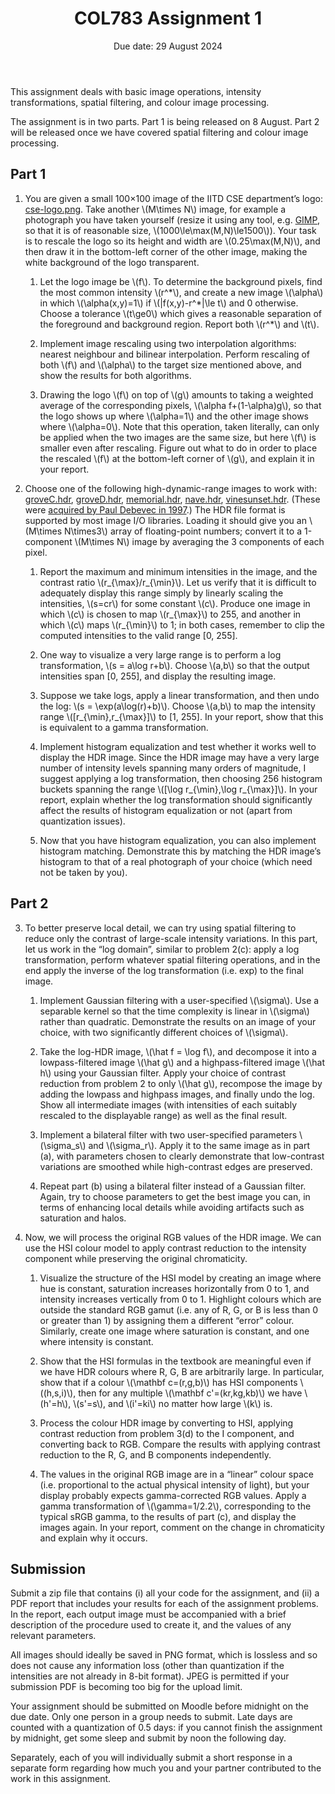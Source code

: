 <!DOCTYPE html>
<html xmlns="http://www.w3.org/1999/xhtml" lang="en" xml:lang="en">
<head>
  <meta charset="utf-8" />
  <meta name="generator" content="pandoc" />
  <meta name="viewport" content="width=device-width, initial-scale=1.0, user-scalable=yes" />
  <title>COL783 Assignment 1</title>
  <style>
    code{white-space: pre-wrap;}
    span.smallcaps{font-variant: small-caps;}
    div.columns{display: flex; gap: min(4vw, 1.5em);}
    div.column{flex: auto; overflow-x: auto;}
    div.hanging-indent{margin-left: 1.5em; text-indent: -1.5em;}
    /* The extra [class] is a hack that increases specificity enough to
       override a similar rule in reveal.js */
    ul.task-list[class]{list-style: none;}
    ul.task-list li input[type="checkbox"] {
      font-size: inherit;
      width: 0.8em;
      margin: 0 0.8em 0.2em -1.6em;
      vertical-align: middle;
    }
  </style>
  <link rel="stylesheet" href="style.css" />
  <link rel="stylesheet" href="../style.css" />
  <script src="https://polyfill.io/v3/polyfill.min.js?features=es6"></script>
  <script
  src="https://cdn.jsdelivr.net/npm/mathjax@3/es5/tex-chtml-full.js"
  type="text/javascript"></script>
  <!--[if lt IE 9]>
    <script src="//cdnjs.cloudflare.com/ajax/libs/html5shiv/3.7.3/html5shiv-printshiv.min.js"></script>
  <![endif]-->
</head>
<body>
<header id="title-block-header">
<h1 class="title">COL783 Assignment 1</h1>
<p class="subtitle">Due date: 29 August 2024</p>
</header>
<p>This assignment deals with basic image operations, intensity
transformations, spatial filtering, and colour image processing.</p>
<p>The assignment is in two parts. Part 1 is being released on 8 August.
Part 2 will be released once we have covered spatial filtering and
colour image processing.</p>
<section id="part-1" class="level2">
<h2>Part 1</h2>
<ol type="1">
<li><p>You are given a small 100×100 image of the IITD CSE department’s
logo: <a href="cse-logo.png">cse-logo.png</a>. Take another <span
class="math inline">\(M\times N\)</span> image, for example a photograph
you have taken yourself (resize it using any tool, e.g. <a
href="https://www.gimp.org/">GIMP</a>, so that it is of reasonable size,
<span class="math inline">\(1000\le\max(M,N)\le1500\)</span>). Your task
is to rescale the logo so its height and width are <span
class="math inline">\(0.25\max(M,N)\)</span>, and then draw it in the
bottom-left corner of the other image, making the white background of
the logo transparent.</p>
<ol type="1">
<li><p>Let the logo image be <span class="math inline">\(f\)</span>. To
determine the background pixels, find the most common intensity <span
class="math inline">\(r^*\)</span>, and create a new image <span
class="math inline">\(\alpha\)</span> in which <span
class="math inline">\(\alpha(x,y)=1\)</span> if <span
class="math inline">\(|f(x,y)-r^*|\le t\)</span> and 0 otherwise. Choose
a tolerance <span class="math inline">\(t\ge0\)</span> which gives a
reasonable separation of the foreground and background region. Report
both <span class="math inline">\(r^*\)</span> and <span
class="math inline">\(t\)</span>.</p></li>
<li><p>Implement image rescaling using two interpolation algorithms:
nearest neighbour and bilinear interpolation. Perform rescaling of both
<span class="math inline">\(f\)</span> and <span
class="math inline">\(\alpha\)</span> to the target size mentioned
above, and show the results for both algorithms.</p></li>
<li><p>Drawing the logo <span class="math inline">\(f\)</span> on top of
<span class="math inline">\(g\)</span> amounts to taking a weighted
average of the corresponding pixels, <span class="math inline">\(\alpha
f+(1-\alpha)g\)</span>, so that the logo shows up where <span
class="math inline">\(\alpha=1\)</span> and the other image shows where
<span class="math inline">\(\alpha=0\)</span>. Note that this operation,
taken literally, can only be applied when the two images are the same
size, but here <span class="math inline">\(f\)</span> is smaller even
after rescaling. Figure out what to do in order to place the rescaled
<span class="math inline">\(f\)</span> at the bottom-left corner of
<span class="math inline">\(g\)</span>, and explain it in your
report.</p></li>
</ol></li>
<li><p>Choose one of the following high-dynamic-range images to work
with: <a href="groveC.hdr">groveC.hdr</a>, <a
href="groveD.hdr">groveD.hdr</a>, <a
href="memorial.hdr">memorial.hdr</a>, <a href="nave.hdr">nave.hdr</a>,
<a href="vinesunset.hdr">vinesunset.hdr</a>. (These were <a
href="https://www.pauldebevec.com/Research/HDR/">acquired by Paul
Debevec in 1997</a>.) The HDR file format is supported by most image I/O
libraries. Loading it should give you an <span
class="math inline">\(M\times N\times3\)</span> array of floating-point
numbers; convert it to a 1-component <span class="math inline">\(M\times
N\)</span> image by averaging the 3 components of each pixel.</p>
<ol type="1">
<li><p>Report the maximum and minimum intensities in the image, and the
contrast ratio <span class="math inline">\(r_{\max}/r_{\min}\)</span>.
Let us verify that it is difficult to adequately display this range
simply by linearly scaling the intensities, <span
class="math inline">\(s=cr\)</span> for some constant <span
class="math inline">\(c\)</span>. Produce one image in which <span
class="math inline">\(c\)</span> is chosen to map <span
class="math inline">\(r_{\max}\)</span> to 255, and another in which
<span class="math inline">\(c\)</span> maps <span
class="math inline">\(r_{\min}\)</span> to 1; in both cases, remember to
clip the computed intensities to the valid range [0, 255].</p></li>
<li><p>One way to visualize a very large range is to perform a log
transformation, <span class="math inline">\(s = a\log r+b\)</span>.
Choose <span class="math inline">\(a,b\)</span> so that the output
intensities span [0, 255], and display the resulting image.</p></li>
<li><p>Suppose we take logs, apply a linear transformation, and then
undo the log: <span class="math inline">\(s = \exp(a\log(r)+b)\)</span>.
Choose <span class="math inline">\(a,b\)</span> to map the intensity
range <span class="math inline">\([r_{\min},r_{\max}]\)</span> to [1,
255]. In your report, show that this is equivalent to a gamma
transformation.</p></li>
<li><p>Implement histogram equalization and test whether it works well
to display the HDR image. Since the HDR image may have a very large
number of intensity levels spanning many orders of magnitude, I suggest
applying a log transformation, then choosing 256 histogram buckets
spanning the range <span class="math inline">\([\log r_{\min},\log
r_{\max}]\)</span>. In your report, explain whether the log
transformation should significantly affect the results of histogram
equalization or not (apart from quantization issues).</p></li>
<li><p>Now that you have histogram equalization, you can also implement
histogram matching. Demonstrate this by matching the HDR image’s
histogram to that of a real photograph of your choice (which need not be
taken by you).</p></li>
</ol></li>
</ol>
</section>
<section id="part-2" class="level2">
<h2>Part 2</h2>
<ol start="3" type="1">
<li><p>To better preserve local detail, we can try using spatial
filtering to reduce only the contrast of large-scale intensity
variations. In this part, let us work in the “log domain”, similar to
problem 2(c): apply a log transformation, perform whatever spatial
filtering operations, and in the end apply the inverse of the log
transformation (i.e. exp) to the final image.</p>
<ol type="1">
<li><p>Implement Gaussian filtering with a user-specified <span
class="math inline">\(\sigma\)</span>. Use a separable kernel so that
the time complexity is linear in <span
class="math inline">\(\sigma\)</span> rather than quadratic. Demonstrate
the results on an image of your choice, with two significantly different
choices of <span class="math inline">\(\sigma\)</span>.</p></li>
<li><p>Take the log-HDR image, <span class="math inline">\(\hat f = \log
f\)</span>, and decompose it into a lowpass-filtered image <span
class="math inline">\(\hat g\)</span> and a highpass-filtered image
<span class="math inline">\(\hat h\)</span> using your Gaussian filter.
Apply your choice of contrast reduction from problem 2 to only <span
class="math inline">\(\hat g\)</span>, recompose the image by adding the
lowpass and highpass images, and finally undo the log. Show all
intermediate images (with intensities of each suitably rescaled to the
displayable range) as well as the final result.</p></li>
<li><p>Implement a bilateral filter with two user-specified parameters
<span class="math inline">\(\sigma_s\)</span> and <span
class="math inline">\(\sigma_r\)</span>. Apply it to the same image as
in part (a), with parameters chosen to clearly demonstrate that
low-contrast variations are smoothed while high-contrast edges are
preserved.</p></li>
<li><p>Repeat part (b) using a bilateral filter instead of a Gaussian
filter. Again, try to choose parameters to get the best image you can,
in terms of enhancing local details while avoiding artifacts such as
saturation and halos.</p></li>
</ol></li>
<li><p>Now, we will process the original RGB values of the HDR image. We
can use the HSI colour model to apply contrast reduction to the
intensity component while preserving the original chromaticity.</p>
<ol type="1">
<li><p>Visualize the structure of the HSI model by creating an image
where hue is constant, saturation increases horizontally from 0 to 1,
and intensity increases vertically from 0 to 1. Highlight colours which
are outside the standard RGB gamut (i.e. any of R, G, or B is less than
0 or greater than 1) by assigning them a different “error” colour.
Similarly, create one image where saturation is constant, and one where
intensity is constant.</p></li>
<li><p>Show that the HSI formulas in the textbook are meaningful even if
we have HDR colours where R, G, B are arbitrarily large. In particular,
show that if a colour <span class="math inline">\(\mathbf
c=(r,g,b)\)</span> has HSI components <span
class="math inline">\((h,s,i)\)</span>, then for any multiple <span
class="math inline">\(\mathbf c&#39;=(kr,kg,kb)\)</span> we have <span
class="math inline">\(h&#39;=h\)</span>, <span
class="math inline">\(s&#39;=s\)</span>, and <span
class="math inline">\(i&#39;=ki\)</span> no matter how large <span
class="math inline">\(k\)</span> is.</p></li>
<li><p>Process the colour HDR image by converting to HSI, applying
contrast reduction from problem 3(d) to the I component, and converting
back to RGB. Compare the results with applying contrast reduction to the
R, G, and B components independently.</p></li>
<li><p>The values in the original RGB image are in a “linear” colour
space (i.e. proportional to the actual physical intensity of light), but
your display probably expects gamma-corrected RGB values. Apply a gamma
transformation of <span class="math inline">\(\gamma=1/2.2\)</span>,
corresponding to the typical sRGB gamma, to the results of part (c), and
display the images again. In your report, comment on the change in
chromaticity and explain why it occurs.</p></li>
</ol></li>
</ol>
</section>
<section id="submission" class="level2">
<h2>Submission</h2>
<p>Submit a zip file that contains (i) all your code for the assignment,
and (ii) a PDF report that includes your results for each of the
assignment problems. In the report, each output image must be
accompanied with a brief description of the procedure used to create it,
and the values of any relevant parameters.</p>
<p>All images should ideally be saved in PNG format, which is lossless
and so does not cause any information loss (other than quantization if
the intensities are not already in 8-bit format). JPEG is permitted if
your submission PDF is becoming too big for the upload limit.</p>
<p>Your assignment should be submitted on Moodle before midnight on the
due date. Only one person in a group needs to submit. Late days are
counted with a quantization of 0.5 days: if you cannot finish the
assignment by midnight, get some sleep and submit by noon the following
day.</p>
<p>Separately, each of you will individually submit a short response in
a separate form regarding how much you and your partner contributed to
the work in this assignment.</p>
</section>
</body>
</html>
